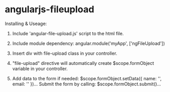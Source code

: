 angularjs-fileupload
====================

Installing & Useage:

1)  Include 'angular-file-upload.js' script to the html file.

2)  Include module dependency: angular.module('myApp', ['ngFileUpload'])

3)  Insert div with file-upload class in your controller.

4)  "file-upload" directive will automatically create $scope.formObject variable in your controller.

5)  Add data to the form if needed: $scope.formObject.setData({ name: '', email: '' })...
    Submit the form by calling: $scope.formObject.submit()...
  
